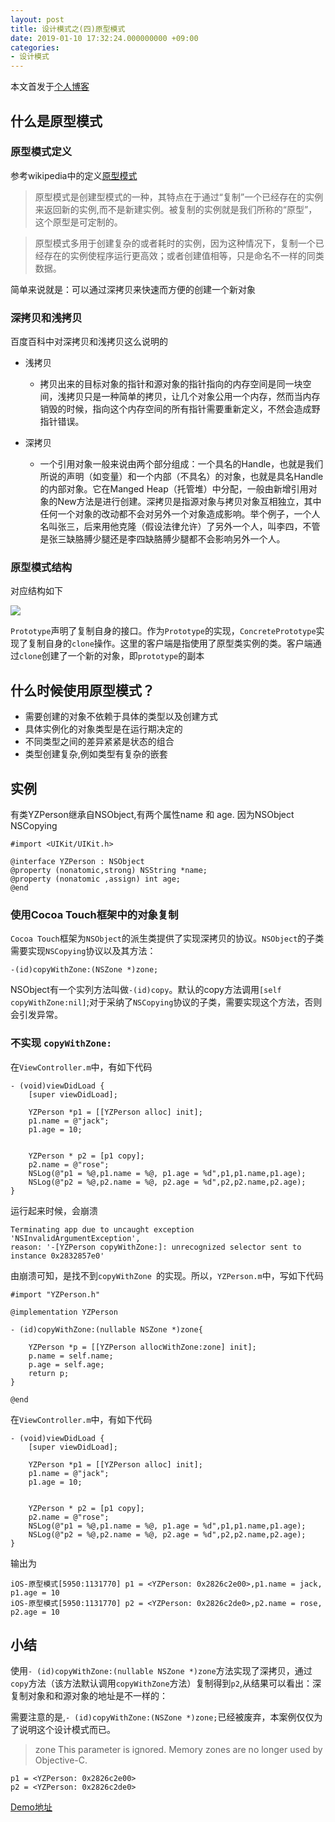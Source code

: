 ```yaml
---
layout: post
title: 设计模式之(四)原型模式
date: 2019-01-10 17:32:24.000000000 +09:00
categories: 
- 设计模式
---
```






本文首发于[个人博客](https://ityongzhen.github.io/设计模式之(四)原型模式.html)

## 什么是原型模式

### 原型模式定义

 参考wikipedia中的定义[原型模式](https://zh.wikipedia.org/wiki/%E5%8E%9F%E5%9E%8B%E6%A8%A1%E5%BC%8F)
 
>原型模式是创建型模式的一种，其特点在于通过“复制”一个已经存在的实例来返回新的实例,而不是新建实例。被复制的实例就是我们所称的“原型”，这个原型是可定制的。

>原型模式多用于创建复杂的或者耗时的实例，因为这种情况下，复制一个已经存在的实例使程序运行更高效；或者创建值相等，只是命名不一样的同类数据。

简单来说就是：可以通过深拷贝来快速而方便的创建一个新对象

### 深拷贝和浅拷贝

百度百科中对深拷贝和浅拷贝这么说明的

- 浅拷贝
	- 拷贝出来的目标对象的指针和源对象的指针指向的内存空间是同一块空间，浅拷贝只是一种简单的拷贝，让几个对象公用一个内存，然而当内存销毁的时候，指向这个内存空间的所有指针需要重新定义，不然会造成野指针错误。

- 深拷贝
	- 一个引用对象一般来说由两个部分组成：一个具名的Handle，也就是我们所说的声明（如变量）和一个内部（不具名）的对象，也就是具名Handle的内部对象。它在Manged Heap（托管堆）中分配，一般由新增引用对象的New方法是进行创建。深拷贝是指源对象与拷贝对象互相独立，其中任何一个对象的改动都不会对另外一个对象造成影响。举个例子，一个人名叫张三，后来用他克隆（假设法律允许）了另外一个人，叫李四，不管是张三缺胳膊少腿还是李四缺胳膊少腿都不会影响另外一个人。


### 原型模式结构

对应结构如下

![](https://user-gold-cdn.xitu.io/2019/8/6/16c65bac38a19cd8?w=1200&h=478&f=png&s=31510)

`Prototype`声明了复制自身的接口。作为`Prototype`的实现，`ConcretePrototype`实现了复制自身的`clone`操作。这里的客户端是指使用了原型类实例的类。客户端通过`clone`创建了一个新的对象，即`prototype`的副本

## 什么时候使用原型模式？
- 需要创建的对象不依赖于具体的类型以及创建方式
- 具体实例化的对象类型是在运行期决定的
- 不同类型之间的差异紧紧是状态的组合
- 类型创建复杂,例如类型有复杂的嵌套


## 实例

有类YZPerson继承自NSObject,有两个属性name 和 age. 因为NSObject NSCopying

~~~~
#import <UIKit/UIKit.h>

@interface YZPerson : NSObject
@property (nonatomic,strong) NSString *name;
@property (nonatomic ,assign) int age;
@end
~~~~

### 使用Cocoa Touch框架中的对象复制
`Cocoa Touch`框架为`NSObject`的派生类提供了实现深拷贝的协议。`NSObject`的子类需要实现`NSCopying`协议以及其方法：

~~~~
-(id)copyWithZone:(NSZone *)zone;
~~~~

NSObject有一个实列方法叫做`-(id)copy`。默认的copy方法调用`[self copyWithZone:nil]`;对于采纳了`NSCopying`协议的子类，需要实现这个方法，否则会引发异常。

### 不实现 `copyWithZone:`

在`ViewController.m`中，有如下代码

~~~~
- (void)viewDidLoad {
    [super viewDidLoad];
    
    YZPerson *p1 = [[YZPerson alloc] init];
    p1.name = @"jack";
    p1.age = 10;
    
    
    YZPerson * p2 = [p1 copy];
    p2.name = @"rose";
    NSLog(@"p1 = %@,p1.name = %@, p1.age = %d",p1,p1.name,p1.age);
    NSLog(@"p2 = %@,p2.name = %@, p2.age = %d",p2,p2.name,p2.age);
}
~~~~

运行起来时候，会崩溃

~~~~
Terminating app due to uncaught exception 'NSInvalidArgumentException', 
reason: '-[YZPerson copyWithZone:]: unrecognized selector sent to instance 0x2832857e0'
~~~~

由崩溃可知，是找不到`copyWithZone `的实现。所以，`YZPerson.m`中，写如下代码

~~~~
#import "YZPerson.h"

@implementation YZPerson

- (id)copyWithZone:(nullable NSZone *)zone{
    
    YZPerson *p = [[YZPerson allocWithZone:zone] init];
    p.name = self.name;
    p.age = self.age;
    return p;
}

@end
~~~~

在`ViewController.m`中，有如下代码

~~~~
- (void)viewDidLoad {
    [super viewDidLoad];
    
    YZPerson *p1 = [[YZPerson alloc] init];
    p1.name = @"jack";
    p1.age = 10;
    
    
    YZPerson * p2 = [p1 copy];
    p2.name = @"rose";
    NSLog(@"p1 = %@,p1.name = %@, p1.age = %d",p1,p1.name,p1.age);
    NSLog(@"p2 = %@,p2.name = %@, p2.age = %d",p2,p2.name,p2.age);
}
~~~~

输出为

~~~~
iOS-原型模式[5950:1131770] p1 = <YZPerson: 0x2826c2e00>,p1.name = jack, p1.age = 10
iOS-原型模式[5950:1131770] p2 = <YZPerson: 0x2826c2de0>,p2.name = rose, p2.age = 10
~~~~


## 小结


使用`- (id)copyWithZone:(nullable NSZone *)zone`方法实现了深拷贝，通过`copy`方法（该方法默认调用`copyWithZone`方法）复制得到`p2`,从结果可以看出：深复制对象和和源对象的地址是不一样的：


需要注意的是,`- (id)copyWithZone:(NSZone *)zone;`已经被废弃，本案例仅仅为了说明这个设计模式而已。

>zone
This parameter is ignored. Memory zones are no longer used by Objective-C.

~~~~
p1 = <YZPerson: 0x2826c2e00>
p2 = <YZPerson: 0x2826c2de0>
~~~~




[Demo地址](https://github.com/ITyongzhen/iOS-DesignPatterns)
